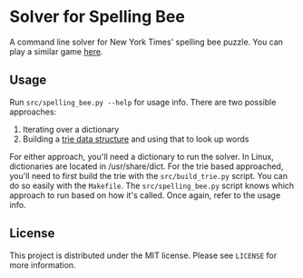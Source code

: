 # Solver for Spelling Bee
A command line solver for New York Times' spelling bee puzzle. You can play a similar game [here](https://6mal5.com/wortendo/).

## Usage
Run `src/spelling_bee.py --help` for usage info. There are two possible approaches:
1. Iterating over a dictionary
1. Building a [trie data structure](https://en.wikipedia.org/wiki/Trie) and using that to look up words

For either approach, you'll need a dictionary to run the solver. In Linux, dictionaries are located in /usr/share/dict. For the trie based approached, you'll need to first build the trie with the `src/build_trie.py` script. You can do so easily with the `Makefile`. The `src/spelling_bee.py` script knows which approach to run based on how it's called. Once again, refer to the usage info.

## License
This project is distributed under the MIT license. Please see `LICENSE` for more information.
